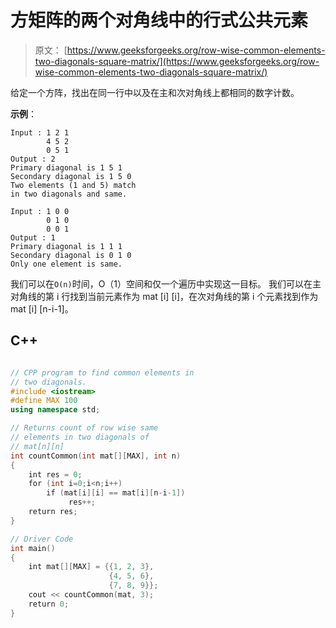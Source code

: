 # 方矩阵的两个对角线中的行式公共元素

> 原文： [https://www.geeksforgeeks.org/row-wise-common-elements-two-diagonals-square-matrix/](https://www.geeksforgeeks.org/row-wise-common-elements-two-diagonals-square-matrix/)

给定一个方阵，找出在同一行中以及在主和次对角线上都相同的数字计数。

**示例**：

```
Input : 1 2 1
        4 5 2
        0 5 1
Output : 2
Primary diagonal is 1 5 1
Secondary diagonal is 1 5 0
Two elements (1 and 5) match 
in two diagonals and same.

Input : 1 0 0
        0 1 0
        0 0 1
Output : 1
Primary diagonal is 1 1 1
Secondary diagonal is 0 1 0
Only one element is same.

```



我们可以在`O(n)`时间，O（1）空间和仅一个遍历中实现这一目标。 我们可以在主对角线的第 i 行找到当前元素作为 mat [i] [i]，在次对角线的第 i 个元素找到作为 mat [i] [n-i-1]。

## C++ 

```cpp

// CPP program to find common elements in 
// two diagonals. 
#include <iostream> 
#define MAX 100 
using namespace std; 

// Returns count of row wise same 
// elements in two diagonals of 
// mat[n][n] 
int countCommon(int mat[][MAX], int n) 
{ 
    int res = 0; 
    for (int i=0;i<n;i++) 
        if (mat[i][i] == mat[i][n-i-1]) 
             res++; 
    return res; 
} 

// Driver Code 
int main() 
{ 
    int mat[][MAX] = {{1, 2, 3},  
                      {4, 5, 6}, 
                      {7, 8, 9}}; 
    cout << countCommon(mat, 3); 
    return 0; 
} 

```